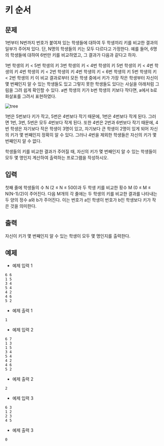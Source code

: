 # 키 순서 

## 문제

1번부터 N번까지 번호가 붙여져 있는 학생들에 대하여 두 학생끼리 키를 비교한 결과의 일부가 주어져 있다. 단, N명의 학생들의 키는 모두 다르다고 가정한다. 예를 들어, 6명의 학생들에 대하여 6번만 키를 비교하였고, 그 결과가 다음과 같다고 하자. 

1번 학생의 키 < 5번 학생의 키
3번 학생의 키 < 4번 학생의 키
5번 학생의 키 < 4번 학생의 키
4번 학생의 키 < 2번 학생의 키
4번 학생의 키 < 6번 학생의 키
5번 학생의 키 < 2번 학생의 키
이 비교 결과로부터 모든 학생 중에서 키가 가장 작은 학생부터 자신이 몇 번째인지 알 수 있는 학생들도 있고 그렇지 못한 학생들도 있다는 사실을 아래처럼 그림을 그려 쉽게 확인할 수 있다. a번 학생의 키가 b번 학생의 키보다 작다면, a에서 b로 화살표를 그려서 표현하였다. 

![tree](https://upload.acmicpc.net/8f9e2484-a3aa-4b97-b1fa-387df4ae58d0/-/preview/)

1번은 5번보다 키가 작고, 5번은 4번보다 작기 때문에, 1번은 4번보다 작게 된다. 그러면 1번, 3번, 5번은 모두 4번보다 작게 된다. 또한 4번은 2번과 6번보다 작기 때문에, 4번 학생은 자기보다 작은 학생이 3명이 있고, 자기보다 큰 학생이 2명이 있게 되어 자신의 키가 몇 번째인지 정확히 알 수 있다. 그러나 4번을 제외한 학생들은 자신의 키가 몇 번째인지 알 수 없다. 

학생들의 키를 비교한 결과가 주어질 때, 자신의 키가 몇 번째인지 알 수 있는 학생들이 모두 몇 명인지 계산하여 출력하는 프로그램을 작성하시오.

## 입력

첫째 줄에 학생들의 수 N (2 ≤ N ≤ 500)과 두 학생 키를 비교한 횟수 M (0 ≤ M ≤ N(N-1)/2)이 주어진다. 다음 M개의 각 줄에는 두 학생의 키를 비교한 결과를 나타내는 두 양의 정수 a와 b가 주어진다. 이는 번호가 a인 학생이 번호가 b인 학생보다 키가 작은 것을 의미한다. 

## 출력

자신이 키가 몇 번째인지 알 수 있는 학생이 모두 몇 명인지를 출력한다. 

## 예제 

* 예제 입력 1 

```
6 6
1 5
3 4
5 4
4 2
4 6
5 2
```

* 예제 출력 1 

```
1
```

* 예제 입력 2 

```
6 7
1 3
1 5
3 4
5 4
4 2
4 6
5 2
```

* 예제 출력 2 

```
2
```

* 예제 입력 3 

```
6 3
1 2
2 3
4 5
```

* 예제 출력 3 

```
0
```